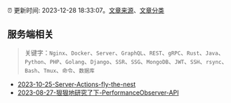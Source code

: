 :alarm_clock: 更新时间: 2023-12-28 18:33:07。[文章来源](/README.md)、[文章分类](/TAGS.md)

## 服务端相关


> 关键字：`Nginx`、`Docker`、`Server`、`GraphQL`、`REST`、`gRPC`、`Rust`、`Java`、`Python`、`PHP`、`Golang`、`Django`、`SSR`、`SSG`、`MongoDB`、`JWT`、`SSH`、`rsync`、`Bash`、`Tmux`、`命令`、`数据库`



- [2023-10-25-Server-Actions-fly-the-nest](https://react.statuscode.com/issues/359) 
- [2023-08-27-狠狠地研究了下-PerformanceObserver-API](https://www.zhangxinxu.com/wordpress/2023/08/js-performanceobserver-api/) 
